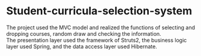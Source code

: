 # Student-curricula-selection-system
The project used the MVC model and realized the functions of selecting and dropping courses, random draw and checking the information.     
The presentation layer used the framework of Struts2, the business logic layer used Spring, and the data access layer used Hibernate.     

